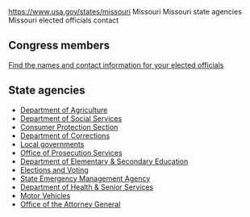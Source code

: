 

https://www.usa.gov/states/missouri
Missouri
Missouri state agencies
Missouri elected officials contact

Congress members
----------------

[Find the names and contact information for your elected officials](https://www.usa.gov/elected-officials)

State agencies
--------------

* [Department of Agriculture](https://agriculture.mo.gov/)
* [Department of Social Services](https://dss.mo.gov/)
* [Consumer Protection Section](https://ago.mo.gov/civil-division/consumer)
* [Department of Corrections](https://doc.mo.gov/)
* [Local governments](https://www.mo.gov/government/city-county-government/)
* [Office of Prosecution Services](https://www.prosecutors.mo.gov/directory)
* [Department of Elementary & Secondary Education](https://dese.mo.gov/)
* [Elections and Voting](https://www.sos.mo.gov/elections/)
* [State Emergency Management Agency](https://sema.dps.mo.gov/)
* [Department of Health & Senior Services](https://health.mo.gov/index.php)
* [Motor Vehicles](https://dor.mo.gov/motor-vehicle/)
* [Office of the Attorney General](https://ago.mo.gov/)
